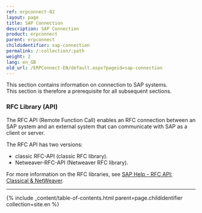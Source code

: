 ```yaml
---
ref: erpconnect-02
layout: page
title: SAP Connection
description: SAP Connection
product: erpconnect
parent: erpconnect
childidentifier: sap-connection
permalink: /:collection/:path
weight: 2
lang: en_GB
old_url: /ERPConnect-EN/default.aspx?pageid=sap-connection
---
```

This section contains information on connection to SAP systems.<br>
This section is therefore a prerequisite for all subsequent sections.

### RFC Library (API)
The RFC API (Remote Function Call) enables an RFC connection between an SAP system and an external system that can communicate with SAP as a client or server.

The RFC API has two versions:
- classic RFC-API (classic RFC library).
- Netweaver-RFC-API (Netweaver RFC library). 

For more information on the RFC libraries, see [SAP Help - RFC API: Classical & NetWeaver](https://help.sap.com/saphelp_nwpi71/helpdata/en/45/18e96cd26321a1e10000000a1553f6/frameset.htm).

****

{% include _content/table-of-contents.html parent=page.childidentifier collection=site.en %}
